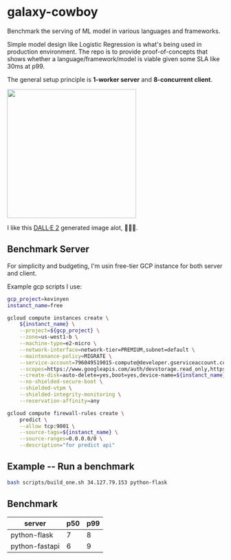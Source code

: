 # galaxy-cowboy
Benchmark the serving of ML model in various languages and frameworks.

Simple model design like Logistic Regression is what's being used in production environment.
The repo is to provide proof-of-concepts that shows whether a language/framework/model is viable given some SLA like 30ms at p99.

The general setup principle is **1-worker server** and **8-concurrent client**.

<img src="https://cdn.openai.com/dall-e-2/demos/text2im/astronaut/horse/photo/0.jpg" width="300">

I like this [DALL·E 2](https://openai.com/dall-e-2/) generated image alot, 🧑‍🚀🐎.

## Benchmark Server

For simplicity and budgeting, I'm usin free-tier GCP instance for both server and client.

Example gcp scripts I use:

```bash
gcp_project=kevinyen
instanct_name=free

gcloud compute instances create \
    ${instanct_name} \
    --project=${gcp_project} \
    --zone=us-west1-b \
    --machine-type=e2-micro \
    --network-interface=network-tier=PREMIUM,subnet=default \
    --maintenance-policy=MIGRATE \
    --service-account=796049519015-compute@developer.gserviceaccount.com \
    --scopes=https://www.googleapis.com/auth/devstorage.read_only,https://www.googleapis.com/auth/logging.write,https://www.googleapis.com/auth/monitoring.write,https://www.googleapis.com/auth/servicecontrol,https://www.googleapis.com/auth/service.management.readonly,https://www.googleapis.com/auth/trace.append \
    --create-disk=auto-delete=yes,boot=yes,device-name=${instanct_name},image=projects/debian-cloud/global/images/debian-10-buster-v20220406,mode=rw,size=30,type=projects/${gcp_project}/zones/us-west1-b/diskTypes/pd-balanced \
    --no-shielded-secure-boot \
    --shielded-vtpm \
    --shielded-integrity-monitoring \
    --reservation-affinity=any

gcloud compute firewall-rules create \
    predict \
    --allow tcp:9001 \
    --source-tags=${instanct_name} \
    --source-ranges=0.0.0.0/0 \
    --description="for predict api"
```

## Example -- Run a benchmark

```bash
bash scripts/build_one.sh 34.127.79.153 python-flask
```

## Benchmark

| server         | p50 | p99 |
| -------------- | --- | --- |
| python-flask   | 7   | 8   |
| python-fastapi | 6   | 9   |
